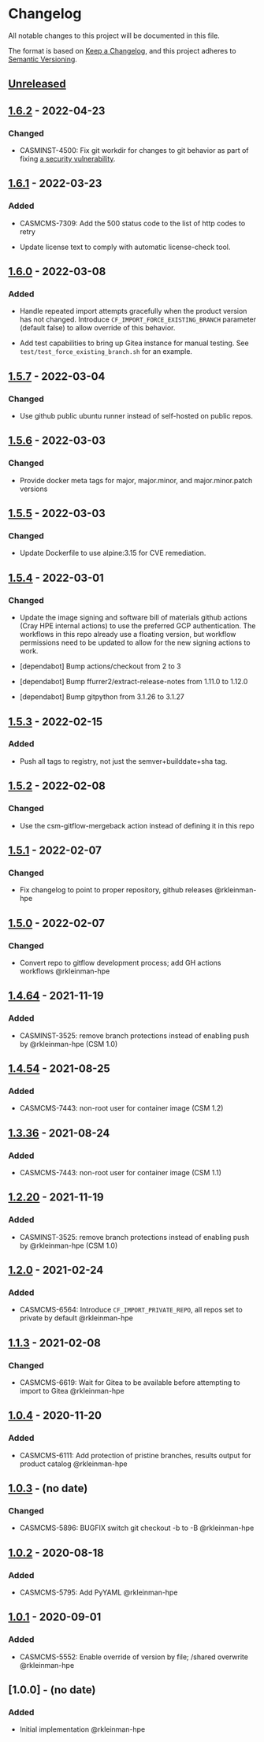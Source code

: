 # Changelog

All notable changes to this project will be documented in this file.

The format is based on [Keep a Changelog](https://keepachangelog.com/en/1.0.0/),
and this project adheres to [Semantic Versioning](https://semver.org/spec/v2.0.0.html).

## [Unreleased]

## [1.6.2] - 2022-04-23

### Changed

- CASMINST-4500: Fix git workdir for changes to git behavior as part of fixing
  [a security vulnerability](https://github.blog/2022-04-12-git-security-vulnerability-announced/).

## [1.6.1] - 2022-03-23

### Added

- CASMCMS-7309: Add the 500 status code to the list of http codes to retry

- Update license text to comply with automatic license-check tool.

## [1.6.0] - 2022-03-08

### Added

- Handle repeated import attempts gracefully when the product version has not
  changed. Introduce `CF_IMPORT_FORCE_EXISTING_BRANCH` parameter (default false) to
  allow override of this behavior.

- Add test capabilities to bring up Gitea instance for manual testing. See
  `test/test_force_existing_branch.sh` for an example.

## [1.5.7] - 2022-03-04

### Changed

- Use github public ubuntu runner instead of self-hosted on public repos.

## [1.5.6] - 2022-03-03

### Changed

- Provide docker meta tags for major, major.minor, and major.minor.patch versions

## [1.5.5] - 2022-03-03

### Changed

- Update Dockerfile to use alpine:3.15 for CVE remediation.

## [1.5.4] - 2022-03-01

### Changed

- Update the image signing and software bill of materials github actions (Cray
  HPE internal actions) to use the preferred GCP authentication. The workflows
  in this repo already use a floating version, but workflow permissions need
  to be updated to allow for the new signing actions to work.

- [dependabot] Bump actions/checkout from 2 to 3

- [dependabot] Bump ffurrer2/extract-release-notes from 1.11.0 to 1.12.0

- [dependabot] Bump gitpython from 3.1.26 to 3.1.27

## [1.5.3] - 2022-02-15

### Added

- Push all tags to registry, not just the semver+builddate+sha tag.

## [1.5.2] - 2022-02-08

### Changed

- Use the csm-gitflow-mergeback action instead of defining it in this repo

## [1.5.1] - 2022-02-07

### Changed

- Fix changelog to point to proper repository, github releases @rkleinman-hpe

## [1.5.0] - 2022-02-07

### Changed

- Convert repo to gitflow development process; add GH actions workflows @rkleinman-hpe

## [1.4.64] - 2021-11-19

### Added

- CASMINST-3525: remove branch protections instead of enabling push by @rkleinman-hpe  (CSM 1.0)

## [1.4.54] - 2021-08-25

### Added

- CASMCMS-7443: non-root user for container image (CSM 1.2)

## [1.3.36] - 2021-08-24

### Added

- CASMCMS-7443: non-root user for container image (CSM 1.1)

## [1.2.20] - 2021-11-19

### Added

- CASMINST-3525: remove branch protections instead of enabling push by @rkleinman-hpe  (CSM 1.0)

## [1.2.0] - 2021-02-24

### Added

- CASMCMS-6564: Introduce `CF_IMPORT_PRIVATE_REPO`, all repos set to private by default @rkleinman-hpe

## [1.1.3] - 2021-02-08

### Changed

- CASMCMS-6619: Wait for Gitea to be available before attempting to import to Gitea @rkleinman-hpe

## [1.0.4] - 2020-11-20

### Added

- CASMCMS-6111: Add protection of pristine branches, results output for product catalog @rkleinman-hpe

## [1.0.3] - (no date)

### Changed

- CASMCMS-5896: BUGFIX switch git checkout -b to -B @rkleinman-hpe

## [1.0.2] - 2020-08-18

### Added

- CASMCMS-5795: Add PyYAML @rkleinman-hpe

## [1.0.1] - 2020-09-01

### Added

- CASMCMS-5552: Enable override of version by file; /shared overwrite @rkleinman-hpe

## [1.0.0] - (no date)

### Added

- Initial implementation @rkleinman-hpe

[Unreleased]: https://github.com/Cray-HPE/cf-gitea-import/compare/v1.6.2...HEAD

[1.6.2]: https://github.com/Cray-HPE/cf-gitea-import/releases/tag/v1.6.2

[1.6.1]: https://github.com/Cray-HPE/cf-gitea-import/releases/tag/v1.6.1

[1.6.0]: https://github.com/Cray-HPE/cf-gitea-import/releases/tag/v1.6.0

[1.5.7]: https://github.com/Cray-HPE/cf-gitea-import/releases/tag/v1.5.7

[1.5.6]: https://github.com/Cray-HPE/cf-gitea-import/releases/tag/v1.5.6

[1.5.5]: https://github.com/Cray-HPE/cf-gitea-import/releases/tag/v1.5.5

[1.5.4]: https://github.com/Cray-HPE/cf-gitea-import/releases/tag/v1.5.4

[1.5.3]: https://github.com/Cray-HPE/cf-gitea-import/releases/tag/v1.5.3

[1.5.2]: https://github.com/Cray-HPE/cf-gitea-import/releases/tag/v1.5.2

[1.5.1]: https://github.com/Cray-HPE/cf-gitea-import/releases/tag/v1.5.1

[1.5.0]: https://github.com/Cray-HPE/cf-gitea-import/releases/tag/v1.5.0

[1.4.64]: https://github.com/Cray-HPE/cf-gitea-import/releases/tag/v1.4.64

[1.4.54]: https://github.com/Cray-HPE/cf-gitea-import/releases/tag/v1.4.54

[1.3.36]: https://github.com/Cray-HPE/cf-gitea-import/releases/tag/v1.3.36

[1.2.20]: https://github.com/Cray-HPE/cf-gitea-import/releases/tag/v1.2.20

[1.2.0]: https://github.com/Cray-HPE/cf-gitea-import/compare/v1.1.3...v1.2.0

[1.1.3]: https://github.com/Cray-HPE/cf-gitea-import/compare/v1.0.4...v1.1.3

[1.0.4]: https://github.com/Cray-HPE/cf-gitea-import/compare/v1.0.3...v1.0.4

[1.0.3]: https://github.com/Cray-HPE/cf-gitea-import/compare/v1.0.2...v1.0.3

[1.0.2]: https://github.com/Cray-HPE/cf-gitea-import/compare/v1.0.1...v1.0.2

[1.0.1]: https://github.com/Cray-HPE/cf-gitea-import/compare/v1.0.0...v1.0.1
